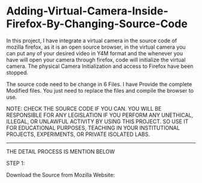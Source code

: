 # Adding-Virtual-Camera-Inside-Firefox-By-Changing-Source-Code
In this project, I have integrate a virtual camera in the source code of mozilla firefox, as it is an open source browser, in the virtual camera you can put any of your desired video in Y4M format and the whenever you have will open your camera through firefox, code will initialize the virtual camera. The physical Camera Initialization and access to Firefox have been stopped. 

The source code need to be change in 6 Files. I have Provide the complete Modified files. You just need to replace the files and compile the browser to use.

NOTE: CHECK THE SOURCE CODE IF YOU CAN. YOU WILL BE RESPONSIBLE FOR ANY LEGISLATION IF YOU PERFORM ANY UNETHICAL, ILLEGAL, OR UNLAWFUL ACTIVITY BY USING THIS PROJECT. SO USE IT FOR EDUCATIONAL PURPOSES, TEACHING IN YOUR INSTITUTIONAL PROJECTS, EXPERIMENTS, OR PRIVATE ISOLATED LABS.

*********************************************************

THE DETAIL PROCESS IS MENTION BELOW

STEP 1:

Download the Source from Mozilla Website:
